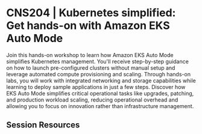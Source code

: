 # CNS204 | Kubernetes simplified: Get hands-on with Amazon EKS Auto Mode 

Join this hands-on workshop to learn how Amazon EKS Auto Mode simplifies Kubernetes management. You'll receive step-by-step guidance on how to launch pre-configured clusters without manual setup and leverage automated compute provisioning and scaling. Through hands-on labs, you will work with integrated networking and storage capabilities while learning to deploy sample applications in just a few steps. Discover how EKS Auto Mode simplifies critical operational tasks like upgrades, patching, and production workload scaling, reducing operational overhead and allowing you to focus on innovation rather than infrastructure management.

## Session Resources 

